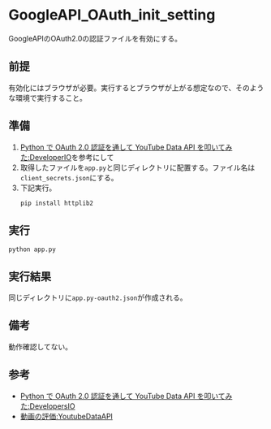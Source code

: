 # GoogleAPI_OAuth_init_setting
GoogleAPIのOAuth2.0の認証ファイルを有効にする。

## 前提

有効化にはブラウザが必要。実行するとブラウザが上がる想定なので、そのような環境で実行すること。

## 準備

1. [Python で OAuth 2.0 認証を通して YouTube Data API を叩いてみた:DeveloperIO](https://dev.classmethod.jp/articles/oauth2-youtube-data-api/)を参考にして
2. 取得したファイルを```app.py```と同じディレクトリに配置する。ファイル名は```client_secrets.json```にする。
3. 下記実行。
    ``` sh
    pip install httplib2
    ```

## 実行

```
python app.py
```

## 実行結果

同じディレクトリに```app.py-oauth2.json```が作成される。

## 備考

動作確認してない。

## 参考

- [Python で OAuth 2.0 認証を通して YouTube Data API を叩いてみた:DevelopersIO](https://dev.classmethod.jp/articles/oauth2-youtube-data-api/)
- [動画の評価:YoutubeDataAPI](https://developers.google.com/youtube/v3/code_samples/python?hl=ja#rate__like__a_video)
